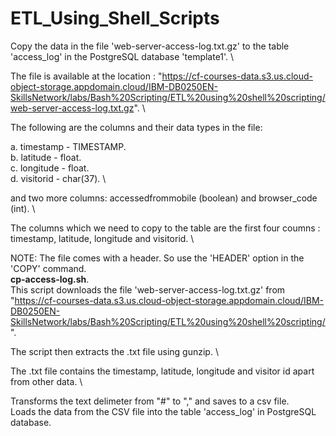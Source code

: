 # ETL_Using_Shell_Scripts
Copy the data in the file 'web-server-access-log.txt.gz' to the table 'access_log' in the PostgreSQL database 'template1'. \

The file is available at the location : "https://cf-courses-data.s3.us.cloud-object-storage.appdomain.cloud/IBM-DB0250EN-SkillsNetwork/labs/Bash%20Scripting/ETL%20using%20shell%20scripting/web-server-access-log.txt.gz". \

The following are the columns and their data types in the file:

a. timestamp - TIMESTAMP. \
b. latitude - float. \
c. longitude - float. \
d. visitorid - char(37). \

and two more columns: accessedfrommobile (boolean) and browser_code (int). \

The columns which we need to copy to the table are the first four coumns : timestamp, latitude, longitude and visitorid. \

NOTE: The file comes with a header. So use the 'HEADER' option in the 'COPY' command. \
__cp-access-log.sh__. \
 This script downloads the file 'web-server-access-log.txt.gz'
 from "https://cf-courses-data.s3.us.cloud-object-storage.appdomain.cloud/IBM-DB0250EN-SkillsNetwork/labs/Bash%20Scripting/ETL%20using%20shell%20scripting/".

 The script then extracts the .txt file using gunzip. \

 The .txt file contains the timestamp, latitude, longitude 
 and visitor id apart from other data. \

 Transforms the text delimeter from "#" to "," and saves to a csv file. \
 Loads the data from the CSV file into the table 'access_log' in PostgreSQL database.
